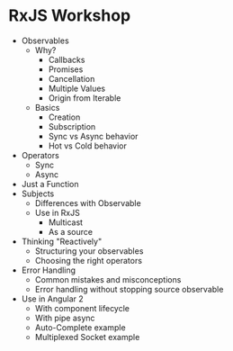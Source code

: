 RxJS Workshop
========

- Observables
  - Why?
    - Callbacks
    - Promises
    - Cancellation
    - Multiple Values
    - Origin from Iterable
  - Basics
    - Creation
    - Subscription
    - Sync vs Async behavior
    - Hot vs Cold behavior
- Operators
  - Sync
  - Async
- Just a Function
- Subjects
  - Differences with Observable
  - Use in RxJS
    - Multicast
    - As a source
- Thinking "Reactively"
  - Structuring your observables
  - Choosing the right operators
- Error Handling
  - Common mistakes and misconceptions
  - Error handling without stopping source observable
- Use in Angular 2
  - With component lifecycle
  - With pipe async
  - Auto-Complete example
  - Multiplexed Socket example
